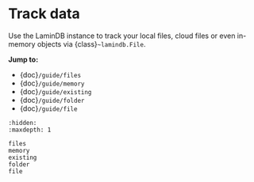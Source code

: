 # Track data

Use the LaminDB instance to track your local files, cloud files or even in-memory objects via {class}`~lamindb.File`.

**Jump to:**

- {doc}`/guide/files`
- {doc}`/guide/memory`
- {doc}`/guide/existing`
- {doc}`/guide/folder`
- {doc}`/guide/file`

```{toctree}
:hidden:
:maxdepth: 1

files
memory
existing
folder
file
```
